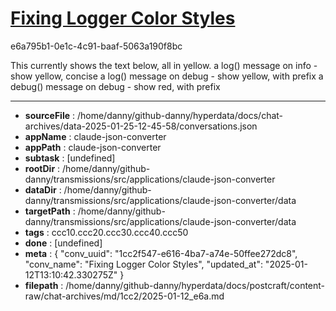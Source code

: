 # [Fixing Logger Color Styles](https://claude.ai/chat/1cc2f547-e616-4ba7-a74e-50ffee272dc8)

e6a795b1-0e1c-4c91-baaf-5063a190f8bc

This currently shows the text below, all in yellow.
a log() message on info - show yellow, concise
a log() message on debug - show yellow, with prefix
a debug() message on debug - show red, with prefix

---

* **sourceFile** : /home/danny/github-danny/hyperdata/docs/chat-archives/data-2025-01-25-12-45-58/conversations.json
* **appName** : claude-json-converter
* **appPath** : claude-json-converter
* **subtask** : [undefined]
* **rootDir** : /home/danny/github-danny/transmissions/src/applications/claude-json-converter
* **dataDir** : /home/danny/github-danny/transmissions/src/applications/claude-json-converter/data
* **targetPath** : /home/danny/github-danny/transmissions/src/applications/claude-json-converter/data
* **tags** : ccc10.ccc20.ccc30.ccc40.ccc50
* **done** : [undefined]
* **meta** : {
  "conv_uuid": "1cc2f547-e616-4ba7-a74e-50ffee272dc8",
  "conv_name": "Fixing Logger Color Styles",
  "updated_at": "2025-01-12T13:10:42.330275Z"
}
* **filepath** : /home/danny/github-danny/hyperdata/docs/postcraft/content-raw/chat-archives/md/1cc2/2025-01-12_e6a.md